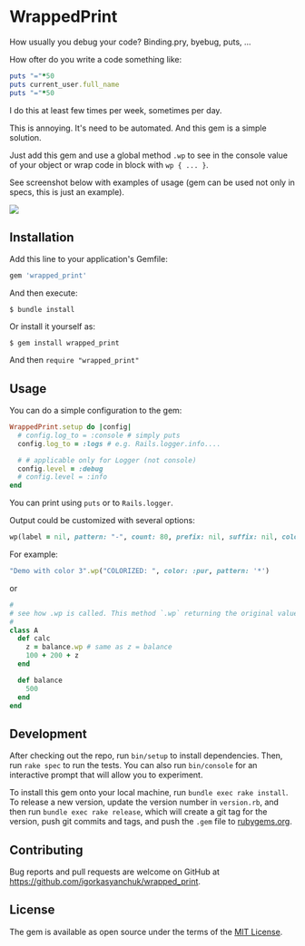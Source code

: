 # WrappedPrint

How usually you debug your code? Binding.pry, byebug, puts, ... 

How ofter do you write a code something like:

```ruby
puts "="*50
puts current_user.full_name
puts "="*50
```

I do this at least few times per week, sometimes per day. 

This is annoying. It's need to be automated. And this gem is a simple solution.

Just add this gem and use a global method `.wp` to see in the console value of your object or wrap code in block with `wp { ... }`.

See screenshot below with examples of usage (gem can be used not only in specs, this is just an example).

[<img src="https://raw.githubusercontent.com/igorkasyanchuk/wrapped_print/main/docs/demo_print.png"
/>](https://raw.githubusercontent.com/igorkasyanchuk/wrapped_print/main/docs/demo_print.png)

## Installation

Add this line to your application's Gemfile:

```ruby
gem 'wrapped_print'
```

And then execute:

    $ bundle install

Or install it yourself as:

    $ gem install wrapped_print

And then `require "wrapped_print"`

## Usage

You can do a simple configuration to the gem:

```ruby
WrappedPrint.setup do |config|
  # config.log_to = :console # simply puts
  config.log_to = :logs # e.g. Rails.logger.info....

  # # applicable only for Logger (not console)
  config.level = :debug
  # config.level = :info
end
```

You can print using `puts` or to `Rails.logger`.

Output could be customized with several options:

```ruby
wp(label = nil, pattern: "-", count: 80, prefix: nil, suffix: nil, color: nil)
```

For example:

```ruby
"Demo with color 3".wp("COLORIZED: ", color: :pur, pattern: '*')
```

or

```ruby
#
# see how .wp is called. This method `.wp` returning the original value, so you can use it as normal variable.
# 
class A
  def calc
    z = balance.wp # same as z = balance
    100 + 200 + z
  end

  def balance
    500
  end
end
```

## Development

After checking out the repo, run `bin/setup` to install dependencies. Then, run `rake spec` to run the tests. You can also run `bin/console` for an interactive prompt that will allow you to experiment.

To install this gem onto your local machine, run `bundle exec rake install`. To release a new version, update the version number in `version.rb`, and then run `bundle exec rake release`, which will create a git tag for the version, push git commits and tags, and push the `.gem` file to [rubygems.org](https://rubygems.org).

## Contributing

Bug reports and pull requests are welcome on GitHub at https://github.com/igorkasyanchuk/wrapped_print.


## License

The gem is available as open source under the terms of the [MIT License](https://opensource.org/licenses/MIT).
